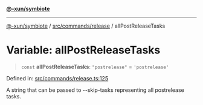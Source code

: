 [**@-xun/symbiote**](../../../../README.md)

***

[@-xun/symbiote](../../../../README.md) / [src/commands/release](../README.md) / allPostReleaseTasks

# Variable: allPostReleaseTasks

> `const` **allPostReleaseTasks**: `"postrelease"` = `'postrelease'`

Defined in: [src/commands/release.ts:125](https://github.com/Xunnamius/symbiote/blob/71ec833685b57a820bf8f2491ca78156a6893662/src/commands/release.ts#L125)

A string that can be passed to --skip-tasks representing all postrelease
tasks.
